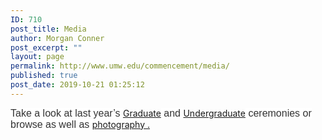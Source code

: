 ```yaml
---
ID: 710
post_title: Media
author: Morgan Conner
post_excerpt: ""
layout: page
permalink: http://www.umw.edu/commencement/media/
published: true
post_date: 2019-10-21 01:25:12
---
```

<span style="float: none;background-color: #ffffff;color: #333333;font-family: MuseoSans,'museo-sans',Helvetica,Arial,Tahoma,sans-serif;font-size: 16px;font-style: normal;font-variant: normal;font-weight: 400;letter-spacing: normal;text-align: left;text-decoration: none;text-indent: 0px;text-transform: none"> Take a look at last year’s </span><a href="https://www.umw.edu/commencement/graduate-commencement/gstream/">Graduate</a><span style="float: none;background-color: #ffffff;color: #333333;font-family: MuseoSans,'museo-sans',Helvetica,Arial,Tahoma,sans-serif;font-size: 16px;font-style: normal;font-variant: normal;font-weight: 400;letter-spacing: normal;text-align: left;text-decoration: none;text-indent: 0px;text-transform: none"> and </span><a href="https://www.umw.edu/commencement/undergraduate/live-stream/">Undergraduate</a><span style="float: none;background-color: #ffffff;color: #333333;font-family: MuseoSans,'museo-sans',Helvetica,Arial,Tahoma,sans-serif;font-size: 16px;font-style: normal;font-variant: normal;font-weight: 400;letter-spacing: normal;text-align: left;text-decoration: none;text-indent: 0px;text-transform: none"> ceremonies or browse as well as </span><a href="https://www.umw.edu/commencement/?page_id=651&amp;preview=true">photography .</a>